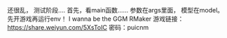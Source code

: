 还很乱， 测试阶段....
首先，看main函数……
参数在args里面， 模型在model。
先开游戏再运行env！
I wanna be the GGM RMaker
游戏链接：https://share.weiyun.com/5XsToIC 密码：puicnm
